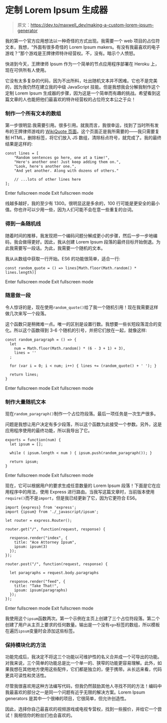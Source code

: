 # 定制 Lorem Ipsum 生成器

> 原文：<https://dev.to/maxwell_dev/making-a-custom-lorem-ipsum-generator>

我的第一个官方应用想法以一种奇怪的方式出现。我需要一个 web 项目的占位符文本，我想，“外面有很多奇怪的 Lorem Ipsum makers。有没有我最喜欢的电子游戏？”那个游戏是王牌律师特许经营权。不，没有。暗示个人愤怒。

快进到今天，王牌律师 Ipsum 作为一个简单的节点应用程序部署在 Heroku 上，现在可供所有人使用。

它没有太多复杂的代码，因为不出所料，吐出随机文本并不困难。它也不是完美的，因为我仍然在建立我的中级 JavaScript 技能。但是我想我会分解我制作这个定制 Lorem Ipsum 生成器的步骤，因为这是一个简单而有趣的挑战。希望看到这篇文章的人也能把他们最喜欢的特许经营权的占位符文本公之于众！

### 制作一个所有文本的数组

第一步很明显:我需要引用。很多引用。就我而言，我很幸运，找到了当时所有发布的王牌律师游戏的 [WikiQuote 页面](https://en.wikiquote.org/wiki/Ace_Attorney)。这个页面正是我所需要的——我只需要复制 HTML，删除标签，将它们放入 JS 数组，清除标点符号，就完成了。我的最终结果是这样的:

```
const lines = [ 
    "Random sentences go here, one at a time!",
    "Here's another one! Just keep adding them on.",
    "Look, here's another one.",
    "And yet another. Along with dozens of others."

    // ...lots of other lines here
]; 
```

Enter fullscreen mode Exit fullscreen mode

线越多越好，我的至少有 1300。很明显这是多余的，100 行可能是更安全的最小值。你也许可以少用一些，因为人们可能不会在意一些重复的台词。

### 得到一条随机线

随着时间的推移，我发现把一个编码问题分解成更小的步骤，然后一步一步地编码，我会做得更好。因此，我从创建 Lorem Ipsum 段落的最终目标开始倒退。为此我需要写一段话。为此，我需要一个随机的文本。

我从从数组中获取一行开始。ES6 的功能很简单，适合一行:

```
const random_quote = () => lines[Math.floor(Math.random() * lines.length)] 
```

Enter fullscreen mode Exit fullscreen mode

### 随意做一段

令人惊讶的是，现在使用`random_quote()`给了我一个随机引用！现在我需要这样做几次来写一个段落。

这个函数只是稍微难一点。唯一的区别是设置行数。我想要一些长短段落混合的变化。所以这个函数得到 3-6 个随机的引号，并把它们放在一起，就像这样:

```
const random_paragraph = () => {
  let
    num = Math.floor(Math.random() * (6 - 3 + 1) + 3),
    lines = ''
  ;

  for (var i = 0; i < num; i++) { lines += (random_quote() + ' '); }

  return lines;
} 
```

Enter fullscreen mode Exit fullscreen mode

### 制作大量随机文本

现在`random_paragraph()`制作一个占位符段落。最后一项任务是一次生产很多。

问题是我想让用户决定有多少段落，所以这个函数为此接受一个参数。另外，这是应用程序使用的最终功能，所以我导出了它。

```
exports = function(num) {
  let ipsum = [];

  while ( ipsum.length < num ) { ipsum.push(random_paragraph()); }

  return ipsum;
} 
```

Enter fullscreen mode Exit fullscreen mode

现在，它可以根据用户的要求生成任意数量的 Lorem Ipsum 段落！下面是它在应用程序中的用法，使用 Express 进行路由。当我写这篇文章时，当前版本使用`require()`而不是`import`，但是我已经更新了它，因为它更符合 ES6。

```
import {express} from 'express';
import {ipsum} from './_javascript/ipsum';

let router = express.Router();

router.get("/", function(request, response) {

  response.render("index", {
    title: "Ace Attorney Ipsum",
    ipsum: ipsum(3)
  });
});

router.post("/", function(request, response) {

  let paragraphs = request.body.paragraphs

  response.render("feed", {
    title: "Take That!",
    ipsum: ipsum(paragraphs)
  });
}); 
```

Enter fullscreen mode Exit fullscreen mode

我使用这个`ipsum`函数两次。第一个示例在主页上创建了三个占位符段落。第二个创建了用户从主页上要求的任何数量。输出是一个没有`<p>`标签的数组，所以模板在遍历`ipsum`变量时会添加这些标签。

### 保持模块化的方法

功能完成后，我决定不将这三个功能以可维护性的名义合并成一个可导出的功能。对我来说，三个简单的功能总是比一个单一的、狭窄的功能更容易理解。此外，如果我想在其他地方使用这些配件，它们都是独立的，便于携带。从长远来看，代码更具可读性和灵活性。

尽管我很喜欢用这种方法编写代码，但我仍然鼓励其他人寻找不同的方法！编码中我最喜欢的部分之一是同一个问题有近乎无限的解决方案。Lorem Ipsum generators 是其中一个很棒的项目，它很简单，但允许创造性。

因此，选择你自己最喜欢的视频游戏或电视专营权，找到一些报价，并给它一个尝试！我相信你的粉丝们也会喜欢的。